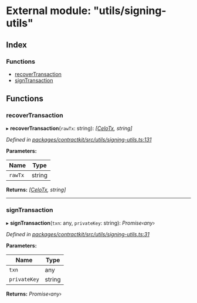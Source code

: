 # External module: "utils/signing-utils"

## Index

### Functions

* [recoverTransaction](_utils_signing_utils_.md#recovertransaction)
* [signTransaction](_utils_signing_utils_.md#signtransaction)

## Functions

###  recoverTransaction

▸ **recoverTransaction**(`rawTx`: string): *[[CeloTx](../interfaces/_utils_tx_signing_.celotx.md), string]*

*Defined in [packages/contractkit/src/utils/signing-utils.ts:131](https://github.com/celo-org/celo-monorepo/blob/master/packages/contractkit/src/utils/signing-utils.ts#L131)*

**Parameters:**

Name | Type |
------ | ------ |
`rawTx` | string |

**Returns:** *[[CeloTx](../interfaces/_utils_tx_signing_.celotx.md), string]*

___

###  signTransaction

▸ **signTransaction**(`txn`: any, `privateKey`: string): *Promise‹any›*

*Defined in [packages/contractkit/src/utils/signing-utils.ts:31](https://github.com/celo-org/celo-monorepo/blob/master/packages/contractkit/src/utils/signing-utils.ts#L31)*

**Parameters:**

Name | Type |
------ | ------ |
`txn` | any |
`privateKey` | string |

**Returns:** *Promise‹any›*
